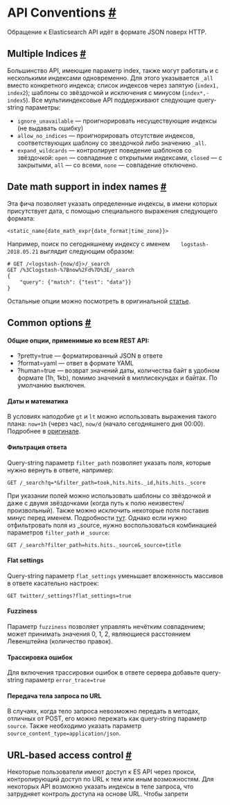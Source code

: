 # API Conventions [#](https://www.elastic.co/guide/en/elasticsearch/reference/current/api-conventions.html#api-conventions)
Обращение к Elasticsearch API идёт в формате JSON поверх HTTP.    
## Multiple Indices [#](https://www.elastic.co/guide/en/elasticsearch/reference/current/multi-index.html#multi-index)
Большинство API, имеющие параметр index, также могут работать и с несколькими индексами одновременно. Для этого указывается `_all` вместо конкретного индекса; список индексов через запятую (`index1, index2`); шаблоны со звёздочкой и исключения с минусом (`index*,-index5`). 
Все мультииндексовые API поддерживают следующие query-string параметры:
- `ignore_unavailable` — проигнорировать несуществующие индексы (не выдавать ошибку)
- `allow_no_indices` — проигнорировать отсутствие индексов, соответствующих шаблону со звездочкой либо значению `_all`.
- `expand_wildcards` — контролирует поведение шаблонов со звёздочкой: `open` — совпадение с открытыми индексами, `closed` — с закрытыми, `all` — со всеми, `none` — совпадение отключено.

## Date math support in index names [#](https://www.elastic.co/guide/en/elasticsearch/reference/current/date-math-index-names.html#date-math-index-names)
Эта фича позволяет указать определенные индексы, в имени которых присутствует дата, с помощью специального выражения следующего формата:

    <static_name{date_math_expr{date_format|time_zone}}>

 Например, поиск по сегодняшнему индексу с именем `  
logstash-2018.05.21` выглядит следующим образом:
 

    # GET /<logstash-{now/d}>/_search
	GET /%3Clogstash-%7Bnow%2Fd%7D%3E/_search 
	{  
		"query": {"match": {"test": "data"}}  
	}
Остальные опции можно посмотреть в оригинальной [статье](https://www.elastic.co/guide/en/elasticsearch/reference/current/date-math-index-names.html#date-math-index-names). 

## Common options [#](https://www.elastic.co/guide/en/elasticsearch/reference/current/common-options.html#common-options)
#### Общие опции, применимые ко всем REST API:
- ?pretty=true — форматированный JSON в ответе
- ?format=yaml — ответ в формате YAML
- ?human=true — возврат значений даты, количества байт в удобном формате (1h, 1kb), помимо значений в миллисекундах и байтах. По умолчанию выключен. 
#### Даты и математика
В условиях наподобие `gt` и `lt` можно использовать выражения такого плана: `now+1h` (через час), `now/d` (начало сегодняшнего дня 00:00). Подробнее в [оригинале](https://www.elastic.co/guide/en/elasticsearch/reference/current/common-options.html#date-math).  
#### Фильтрация ответа
Query-string параметр `filter_path` позволяет указать поля, которые нужно вернуть в ответе, например:

    GET /_search?q=*&filter_path=took,hits.hits._id,hits.hits._score
При указании полей можно использовать шаблоны со звёздочкой и даже с двумя звёздочками (когда путь к полю неизвестен/произвольный). Также можно исключить некоторые поля поставив минус перед именем. Подробности [тут](https://www.elastic.co/guide/en/elasticsearch/reference/current/common-options.html#common-options-response-filtering). 
Однако если нужно отфильтровать поля из _source, нужно воспользоваться комбинацией параметров `filter_path` и `_source`:

    GET /_search?filter_path=hits.hits._source&_source=title

#### Flat settings
Query-string параметр `flat_settings` уменьшает вложенность массивов в ответе касательно настроек:

    GET twitter/_settings?flat_settings=true

#### Fuzziness 
Параметр `fuzziness` позволяет управлять нечётким совпадением; может принимать значения 0, 1, 2, являющиеся расстоянием Левенштейна (количество правок). 
#### Трассировка ошибок
Для включения трассировки ошибок в ответе сервера добавьте query-string параметр `error_trace=true`
#### Передача тела запроса по URL
В случаях, когда тело запроса невозможно передать в методах, отличных от POST, его можно пережать как query-string параметр `source`. Также необходимо указать параметр `source_content_type=application/json`. 

## URL-based access control [#](https://www.elastic.co/guide/en/elasticsearch/reference/current/url-access-control.html#url-access-control)
Некоторые пользователи имеют доступ к ES API через прокси, контролирующий доступ по URL к тем или иным возможностям. Для некоторых API возможно указать индексы в теле запроса, что затрудняет контроль доступа на основе URL. Чтобы запрети
<!--stackedit_data:
eyJoaXN0b3J5IjpbMTU3NDY2ODAwMSwxNTk2NzYyMTUwLDEyMD
YzMzY0NDMsMTEyMTYzODY4MiwtMjQxOTI4MzUwLDMwODE1NjAx
MiwxMzYxMTUyNDA3LC0xMjEwNDYxMTI0LC03MzUxMDM1MzUsLT
E5NDc4OTgxNjAsLTIwODI2NzkzMDJdfQ==
-->
